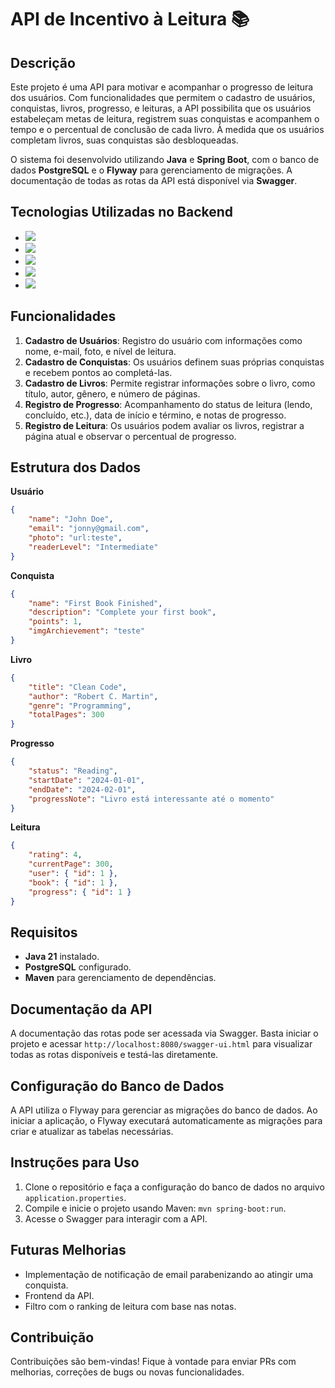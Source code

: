 # API de Incentivo à Leitura 📚

## Descrição
Este projeto é uma API para motivar e acompanhar o progresso de leitura dos usuários. Com funcionalidades que permitem o cadastro de usuários, conquistas, livros, progresso, e leituras, a API possibilita que os usuários estabeleçam metas de leitura, registrem suas conquistas e acompanhem o tempo e o percentual de conclusão de cada livro. À medida que os usuários completam livros, suas conquistas são desbloqueadas.

O sistema foi desenvolvido utilizando **Java** e **Spring Boot**, com o banco de dados **PostgreSQL** e o **Flyway** para gerenciamento de migrações. A documentação de todas as rotas da API está disponível via **Swagger**.

## Tecnologias Utilizadas no Backend
- <img src="https://img.shields.io/badge/Java-ED8B00?style=for-the-badge&logo=java&logoColor=white" />
- <img src="https://img.shields.io/badge/Spring_Boot-6DB33F?style=for-the-badge&logo=spring-boot&logoColor=white" />
- <img src="https://img.shields.io/badge/PostgreSQL-316192?style=for-the-badge&logo=postgresql&logoColor=white" />
- <img src="https://img.shields.io/badge/Flyway-CC0200?style=for-the-badge&logo=flyway&logoColor=white" />
- <img src="https://img.shields.io/badge/Swagger-85EA2D?style=for-the-badge&logo=swagger&logoColor=black" />

## Funcionalidades
1. **Cadastro de Usuários**: Registro do usuário com informações como nome, e-mail, foto, e nível de leitura.
2. **Cadastro de Conquistas**: Os usuários definem suas próprias conquistas e recebem pontos ao completá-las.
3. **Cadastro de Livros**: Permite registrar informações sobre o livro, como título, autor, gênero, e número de páginas.
4. **Registro de Progresso**: Acompanhamento do status de leitura (lendo, concluído, etc.), data de início e término, e notas de progresso.
5. **Registro de Leitura**: Os usuários podem avaliar os livros, registrar a página atual e observar o percentual de progresso.

## Estrutura dos Dados

**Usuário**
```json
{
    "name": "John Doe",
    "email": "jonny@gmail.com",
    "photo": "url:teste",
    "readerLevel": "Intermediate"
}
```

**Conquista**
```json
{
    "name": "First Book Finished",
    "description": "Complete your first book",
    "points": 1,
    "imgArchievement": "teste"
}
```

**Livro**
```json
{
    "title": "Clean Code",
    "author": "Robert C. Martin",
    "genre": "Programming",
    "totalPages": 300
}
```

**Progresso**
```json
{
    "status": "Reading",
    "startDate": "2024-01-01",
    "endDate": "2024-02-01",
    "progressNote": "Livro está interessante até o momento"
}
```

**Leitura**
```json
{
    "rating": 4,
    "currentPage": 300,
    "user": { "id": 1 },
    "book": { "id": 1 },
    "progress": { "id": 1 }
}
```

## Requisitos
- **Java 21** instalado.
- **PostgreSQL** configurado.
- **Maven** para gerenciamento de dependências.

## Documentação da API
A documentação das rotas pode ser acessada via Swagger. Basta iniciar o projeto e acessar `http://localhost:8080/swagger-ui.html` para visualizar todas as rotas disponíveis e testá-las diretamente.

## Configuração do Banco de Dados
A API utiliza o Flyway para gerenciar as migrações do banco de dados. Ao iniciar a aplicação, o Flyway executará automaticamente as migrações para criar e atualizar as tabelas necessárias.

## Instruções para Uso
1. Clone o repositório e faça a configuração do banco de dados no arquivo `application.properties`.
2. Compile e inicie o projeto usando Maven: `mvn spring-boot:run`.
3. Acesse o Swagger para interagir com a API.

## Futuras Melhorias
- Implementação de notificação de email parabenizando ao atingir uma conquista.
- Frontend da API.
- Filtro com o ranking de leitura com base nas notas. 

## Contribuição
Contribuições são bem-vindas! Fique à vontade para enviar PRs com melhorias, correções de bugs ou novas funcionalidades.

